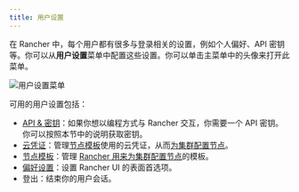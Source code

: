 ```yaml
---
title: 用户设置
---
```


在 Rancher 中，每个用户都有很多与登录相关的设置，例如个人偏好、API 密钥等。你可以从**用户设置**菜单中配置这些设置。你可以单击主菜单中的头像来打开此菜单。

![用户设置菜单](/img/user-settings.png)

可用的用户设置包括：

- [API & 密钥](../reference-guides/user-settings/api-keys.md)：如果你想以编程方式与 Rancher 交互，你需要一个 API 密钥。你可以按照本节中的说明获取密钥。
- [云凭证](../reference-guides/user-settings/manage-cloud-credentials.md)：管理[节点模板](use-new-nodes-in-an-infra-provider.md#节点模板)使用的云凭证，从而[为集群配置节点](../pages-for-subheaders/launch-kubernetes-with-rancher.md)。
- [节点模板](../reference-guides/user-settings/manage-node-templates.md)：管理 [Rancher 用来为集群配置节点](../pages-for-subheaders/launch-kubernetes-with-rancher.md)的模板。
- [偏好设置](../reference-guides/user-settings/user-preferences.md)：设置 Rancher UI 的表面首选项。
- 登出：结束你的用户会话。
